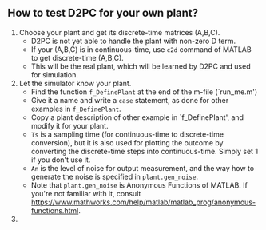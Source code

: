 ## How to test D2PC for your own plant?

1. Choose your plant and get its discrete-time matrices (A,B,C).
   - D2PC is not yet able to handle the plant with non-zero D term.
   - If your (A,B,C) is in continuous-time, use `c2d` command of MATLAB to get discrete-time (A,B,C). 
   - This will be the real plant, which will be learned by D2PC and used for simulation.
2. Let the simulator know your plant.
   - Find the function `f_DefinePlant` at the end of the m-file (`run_me.m')
   - Give it a name and write a `case` statement, as done for other examples in `f_DefinePlant`.
   - Copy a plant description of other example in `f_DefinePlant', and modify it for your plant.
   - `Ts` is a sampling time (for continuous-time to discrete-time conversion), but it is also used for plotting the outcome by converting the discrete-time steps into continuous-time. Simply set 1 if you don't use it.
   - `An` is the level of noise for output measurement, and the way how to generate the noise is specified in `plant.gen_noise`.
   - Note that `plant.gen_noise` is Anonymous Functions of MATLAB. If you're not familiar with it, consult https://www.mathworks.com/help/matlab/matlab_prog/anonymous-functions.html.
3. 

